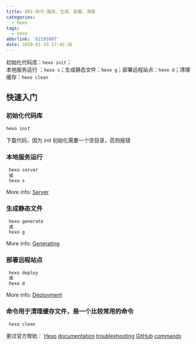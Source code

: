 ```yaml
---
title: 001-命令-服务、生成、部署、清理
categories:
  - hexo
tags:
  - hexo
abbrlink: '82195907'
date: 2020-01-29 17:45:36
---
```

初始化代码库：`hexo init`；  
本地服务运行 ：`hexo s`；生成静态文件：`hexo g`；部署远程站点：`hexo d`；清理缓存：`hexo clean`

<!--more-->
## 快速入门

### 初始化代码库
``` bash
hexo init
```
下载代码，因为 init 初始化需要一个空目录，否则报错

### 本地服务运行

``` bash
 hexo server
 或
 hexo s
```

More info: [Server](https://hexo.io/docs/server.html)

### 生成静态文件

``` bash
 hexo generate
 或
 hexo g
```

More info: [Generating](https://hexo.io/docs/generating.html)

### 部署远程站点

``` bash
 hexo deploy
 或
 hexo d
```

More info: [Deployment](https://hexo.io/docs/one-command-deployment.html)

### 命令用于清理缓存文件，是一个比较常用的命令

``` bash
 hexo clean
```
更过官方帮助：
[Hexo](https://hexo.io/)
[documentation](https://hexo.io/docs/)
[troubleshooting](https://hexo.io/docs/troubleshooting.html) 
[GitHub](https://github.com/hexojs/hexo/issues)
[commands](https://hexo.io/docs/commands)
